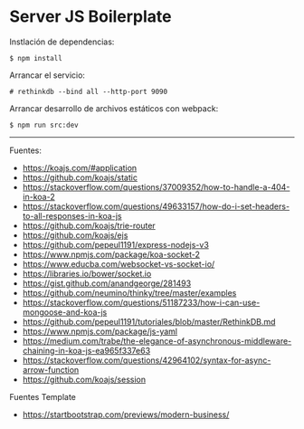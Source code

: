 # Server JS Boilerplate

Instlación de dependencias:

    $ npm install

Arrancar el servicio:

    # rethinkdb --bind all --http-port 9090

Arrancar desarrollo de archivos estáticos con webpack:

    $ npm run src:dev

---

Fuentes:

+ https://koajs.com/#application
+ https://github.com/koajs/static
+ https://stackoverflow.com/questions/37009352/how-to-handle-a-404-in-koa-2
+ https://stackoverflow.com/questions/49633157/how-do-i-set-headers-to-all-responses-in-koa-js
+ https://github.com/koajs/trie-router
+ https://github.com/koajs/ejs
+ https://github.com/pepeul1191/express-nodejs-v3
+ https://www.npmjs.com/package/koa-socket-2
+ https://www.educba.com/websocket-vs-socket-io/
+ https://libraries.io/bower/socket.io
+ https://gist.github.com/anandgeorge/281493
+ https://github.com/neumino/thinky/tree/master/examples
+ https://stackoverflow.com/questions/51187233/how-i-can-use-mongoose-and-koa-js
+ https://github.com/pepeul1191/tutoriales/blob/master/RethinkDB.md
+ https://www.npmjs.com/package/js-yaml
+ https://medium.com/trabe/the-elegance-of-asynchronous-middleware-chaining-in-koa-js-ea965f337e63
+ https://stackoverflow.com/questions/42964102/syntax-for-async-arrow-function
+ https://github.com/koajs/session

Fuentes Template

+ https://startbootstrap.com/previews/modern-business/
